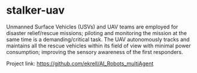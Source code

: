 # stalker-uav
Unmanned Surface Vehicles (USVs) and UAV teams are employed for disaster relief/rescue missions; piloting and monitoring the mission at the same time is a demanding/critical task. The UAV autonomously tracks and maintains all the rescue vehicles within its field of view with minimal power consumption; improving the sensory awareness of the first responders.

Project link: https://github.com/ekrell/AI_Robots_multiAgent
